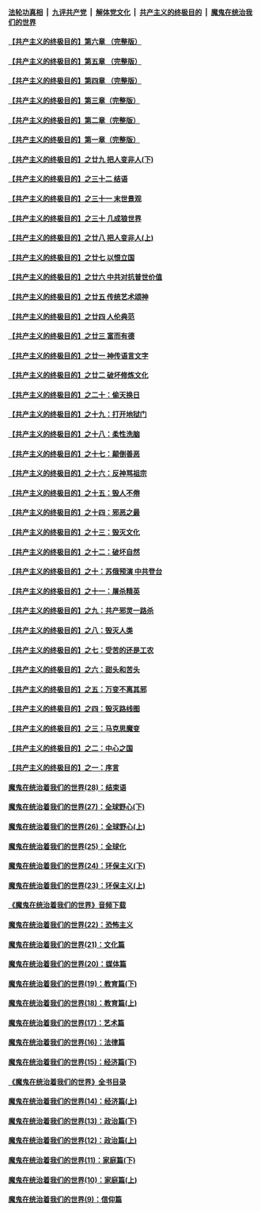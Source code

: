####  [法轮功真相](../../../../basic/blob/master/README.md?t=07081103) &nbsp;|&nbsp; [九评共产党](../../../../9ping.md/blob/master/README.md?t=07081103) &nbsp;|&nbsp; [解体党文化](../../../../jtdwh.md/blob/master/README.md?t=07081103)  &nbsp;|&nbsp; [共产主义的终极目的](../../../../gczydzjmd.md/blob/master/README.md?t=07081103) &nbsp;|&nbsp; [魔鬼在统治我们的世界](../../../../mgztzwmdsj.md/blob/master/README.md?t=07081103) 

#### [【共产主义的终极目的】第六章 （完整版）](../pages/nsc422/n11428913.md?t=07081103) 

#### [【共产主义的终极目的】第五章 （完整版）](../pages/nsc422/n11428912.md?t=07081103) 

#### [【共产主义的终极目的】第四章 （完整版）](../pages/nsc422/n11428907.md?t=07081103) 

#### [【共产主义的终极目的】第三章（完整版）](../pages/nsc422/n11428848.md?t=07081103) 

#### [【共产主义的终极目的】第二章（完整版）](../pages/nsc422/n11428831.md?t=07081103) 

#### [【共产主义的终极目的】第一章（完整版）](../pages/nsc422/n11417651.md?t=07081103) 

#### [【共产主义的终极目的】之廿九 把人变非人(下)](../pages/nsc422/n11344140.md?t=07081103) 

#### [【共产主义的终极目的】之三十二 结语](../pages/nsc422/n11360535.md?t=07081103) 

#### [【共产主义的终极目的】之三十一 末世景观](../pages/nsc422/n11351129.md?t=07081103) 

#### [【共产主义的终极目的】之三十 几成狼世界](../pages/nsc422/n11348280.md?t=07081103) 

#### [【共产主义的终极目的】之廿八 把人变非人(上)](../pages/nsc422/n11340492.md?t=07081103) 

#### [【共产主义的终极目的】之廿七 以恨立国](../pages/nsc422/n11336944.md?t=07081103) 

#### [【共产主义的终极目的】之廿六 中共对抗普世价值](../pages/nsc422/n11324785.md?t=07081103) 

#### [【共产主义的终极目的】之廿五 传统艺术颂神](../pages/nsc422/n11296396.md?t=07081103) 

#### [【共产主义的终极目的】之廿四 人伦典范](../pages/nsc422/n11296397.md?t=07081103) 

#### [【共产主义的终极目的】之廿三 富而有德](../pages/nsc422/n11283598.md?t=07081103) 

#### [【共产主义的终极目的】之廿一 神传语言文字](../pages/nsc422/n11263265.md?t=07081103) 

#### [【共产主义的终极目的】之廿二 破坏修炼文化](../pages/nsc422/n11245728.md?t=07081103) 

#### [【共产主义的终极目的】之二十：偷天换日](../pages/nsc422/n11238846.md?t=07081103) 

#### [【共产主义的终极目的】之十九：打开地狱门](../pages/nsc422/n11206376.md?t=07081103) 

#### [【共产主义的终极目的】之十八：柔性洗脑](../pages/nsc422/n11199994.md?t=07081103) 

#### [【共产主义的终极目的】之十七：颠倒善恶](../pages/nsc422/n11179782.md?t=07081103) 

#### [【共产主义的终极目的】之十六：反神骂祖宗](../pages/nsc422/n11166798.md?t=07081103) 

#### [【共产主义的终极目的】之十五：毁人不倦](../pages/nsc422/n11166792.md?t=07081103) 

#### [【共产主义的终极目的】之十四：邪恶之最](../pages/nsc422/n11150249.md?t=07081103) 

#### [【共产主义的终极目的】之十三：毁灭文化](../pages/nsc422/n11135227.md?t=07081103) 

#### [【共产主义的终极目的】之十二：破坏自然](../pages/nsc422/n11135214.md?t=07081103) 

#### [【共产主义的终极目的】之十：苏俄预演 中共登台](../pages/nsc422/n11118424.md?t=07081103) 

#### [【共产主义的终极目的】之十一：屠杀精英](../pages/nsc422/n11118442.md?t=07081103) 

#### [【共产主义的终极目的】之九：共产邪灵一路杀](../pages/nsc422/n11114139.md?t=07081103) 

#### [【共产主义的终极目的】之八：毁灭人类](../pages/nsc422/n11108503.md?t=07081103) 

#### [【共产主义的终极目的】之七：受苦的还是工农](../pages/nsc422/n11101809.md?t=07081103) 

#### [【共产主义的终极目的】之六：甜头和苦头](../pages/nsc422/n11096971.md?t=07081103) 

#### [【共产主义的终极目的】之五：万变不离其邪](../pages/nsc422/n11091285.md?t=07081103) 

#### [【共产主义的终极目的】之四：毁灭路线图](../pages/nsc422/n11086284.md?t=07081103) 

#### [【共产主义的终极目的】之三：马克思魔变](../pages/nsc422/n11061941.md?t=07081103) 

#### [【共产主义的终极目的】之二：中心之国](../pages/nsc422/n11047728.md?t=07081103) 

#### [【共产主义的终极目的】之一：序言](../pages/nsc422/n11086077.md?t=07081103) 

#### [魔鬼在统治着我们的世界(28)：结束语](../pages/nsc422/n10936246.md?t=07081103) 

#### [魔鬼在统治着我们的世界(27)：全球野心(下)](../pages/nsc422/n10928319.md?t=07081103) 

#### [魔鬼在统治着我们的世界(26)：全球野心(上)](../pages/nsc422/n10900318.md?t=07081103) 

#### [魔鬼在统治着我们的世界(25)：全球化](../pages/nsc422/n10788205.md?t=07081103) 

#### [魔鬼在统治着我们的世界(24)：环保主义(下)](../pages/nsc422/n10695307.md?t=07081103) 

#### [魔鬼在统治着我们的世界(23)：环保主义(上)](../pages/nsc422/n10688613.md?t=07081103) 

#### [《魔鬼在统治着我们的世界》音频下载](../pages/nsc422/n10635553.md?t=07081103) 

#### [魔鬼在统治着我们的世界(22)：恐怖主义](../pages/nsc422/n10614727.md?t=07081103) 

#### [魔鬼在统治着我们的世界(21)：文化篇](../pages/nsc422/n10597706.md?t=07081103) 

#### [魔鬼在统治着我们的世界(20)：媒体篇](../pages/nsc422/n10586579.md?t=07081103) 

#### [魔鬼在统治着我们的世界(19)：教育篇(下)](../pages/nsc422/n10564808.md?t=07081103) 

#### [魔鬼在统治着我们的世界(18)：教育篇(上)](../pages/nsc422/n10526970.md?t=07081103) 

#### [魔鬼在统治着我们的世界(17)：艺术篇](../pages/nsc422/n10499093.md?t=07081103) 

#### [魔鬼在统治着我们的世界(16)：法律篇](../pages/nsc422/n10485969.md?t=07081103) 

#### [魔鬼在统治着我们的世界(15)：经济篇(下)](../pages/nsc422/n10469975.md?t=07081103) 

#### [《魔鬼在统治着我们的世界》全书目录](../pages/nsc422/n10464261.md?t=07081103) 

#### [魔鬼在统治着我们的世界(14)：经济篇(上)](../pages/nsc422/n10457370.md?t=07081103) 

#### [魔鬼在统治着我们的世界(13)：政治篇(下)](../pages/nsc422/n10448270.md?t=07081103) 

#### [魔鬼在统治着我们的世界(12)：政治篇(上)](../pages/nsc422/n10444576.md?t=07081103) 

#### [魔鬼在统治着我们的世界(11)：家庭篇(下)](../pages/nsc422/n10440961.md?t=07081103) 

#### [魔鬼在统治着我们的世界(10)：家庭篇(上)](../pages/nsc422/n10435448.md?t=07081103) 

#### [魔鬼在统治着我们的世界(9)：信仰篇](../pages/nsc422/n10432159.md?t=07081103) 


